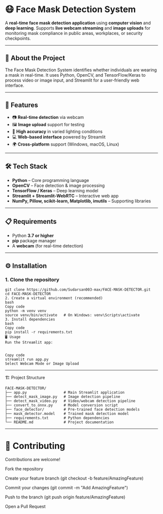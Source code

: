 # 😷 Face Mask Detection System

A **real-time face mask detection application** using **computer vision** and **deep learning**. 
Supports **live webcam streaming** and **image uploads** for monitoring mask compliance in public areas, workplaces, or security checkpoints.

---

## 📝 About the Project
The Face Mask Detection System identifies whether individuals are wearing a mask in real-time. 
It uses Python, OpenCV, and TensorFlow/Keras to process video or image input, and Streamlit for a user-friendly web interface.

---

## 🚀 Features
- 📷 **Real-time detection** via webcam  
- 🖼️ **Image upload** support for testing  
- 🎯 **High accuracy** in varied lighting conditions  
- 💻 **Web-based interface** powered by Streamlit  
- 🌍 **Cross-platform** support (Windows, macOS, Linux)  

---

## 🛠️ Tech Stack
- **Python** – Core programming language  
- **OpenCV** – Face detection & image processing  
- **TensorFlow / Keras** – Deep learning model  
- **Streamlit + Streamlit-WebRTC** – Interactive web app  
- **NumPy, Pillow, scikit-learn, Matplotlib, imutils** – Supporting libraries  

---

## 📋 Requirements
- Python **3.7 or higher**  
- **pip** package manager  
- A **webcam** (for real-time detection)  

---

## ⚙️ Installation

### 1. Clone the repository
```
git clone https://github.com/Sudarsan003-max/FACE-MASK-DETECTOR.git
cd FACE-MASK-DETECTOR
2. Create a virtual environment (recommended)
bash
Copy code
python -m venv venv
source venv/bin/activate   # On Windows: venv\Scripts\activate
3. Install dependencies
bash
Copy code
pip install -r requirements.txt
🖥️ Usage
Run the Streamlit app:


Copy code
streamlit run app.py
Select Webcam Mode or Image Upload
```
---

🏗️ Project Structure
```
FACE-MASK-DETECTOR/
├── app.py                 # Main Streamlit application
├── detect_mask_image.py   # Image detection pipeline
├── detect_mask_video.py   # Video/webcam detection pipeline
├── convert_to_onnx.py     # Model conversion script
├── face_detector/         # Pre-trained face detection models
├── mask_detector.model    # Trained mask detection model
├── requirements.txt       # Python dependencies
└── README.md              # Project documentation

```
---
# 🤝 Contributing

Contributions are welcome!

Fork the repository

Create your feature branch (git checkout -b feature/AmazingFeature)

Commit your changes (git commit -m "Add AmazingFeature")

Push to the branch (git push origin feature/AmazingFeature)

Open a Pull Request

